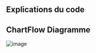 
## Explications du code 




## ChartFlow Diagramme
![image](https://github.com/user-attachments/assets/5e6725c6-cd55-4284-8f87-3d19dff9bb39)
